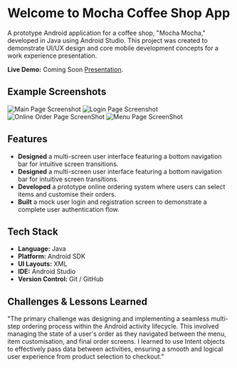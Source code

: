 # Welcome to Mocha Coffee Shop App

A prototype Android application for a coffee shop, "Mocha Mocha," developed in Java using Android Studio. This project was created to demonstrate UI/UX design and core mobile development concepts for a work experience presentation.

**Live Demo:** Coming Soon
 [Presentation](https://drive.google.com/file/d/1LwgyEao8kj-0QU0o3tLVEEI3B-gllNXX/view?usp=sharing).

## Example Screenshots
![Main Page Screenshot](./Mocha-Coffee-Shop-Assets/main-page.png)
![Login Page  Screenshot](./Mocha-Coffee-Shop-Assets/login-page.png)
![Online Order Page ScreenShot](./Mocha-Coffee-Shop-Assets/Online-order-page.png)
![Menu Page ScreenShot](./Mocha-Coffee-Shop-Assets/menu-page.png)

## Features

* **Designed** a multi-screen user interface featuring a bottom navigation bar for intuitive screen transitions.
* **Designed** a multi-screen user interface featuring a bottom navigation bar for intuitive screen transitions.
* **Developed** a prototype online ordering system where users can select items and customise their orders.
* **Built** a mock user login and registration screen to demonstrate a complete user authentication flow.

## Tech Stack

* **Language:** Java
* **Platform:** Android SDK
* **UI Layouts:** XML
* **IDE:** Android Studio
* **Version Control:** Git / GitHub

## Challenges & Lessons Learned

"The primary challenge was designing and implementing a seamless multi-step ordering process within the Android activity lifecycle. 
This involved managing the state of a user's order as they navigated between the menu, item customisation, and final order screens. 
I learned to use Intent objects to effectively pass data between activities, ensuring a smooth and logical user experience from product selection to checkout."
